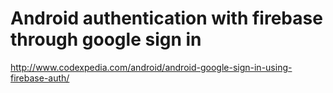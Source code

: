 # Android authentication with firebase through google sign in 

http://www.codexpedia.com/android/android-google-sign-in-using-firebase-auth/
